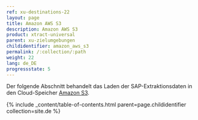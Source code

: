 ```yaml
---
ref: xu-destinations-22
layout: page
title: Amazon AWS S3
description: Amazon AWS S3
product: xtract-universal
parent: xu-zielumgebungen
childidentifier: amazon_aws_s3
permalink: /:collection/:path
weight: 22
lang: de_DE
progressstate: 5
---
```


Der folgende Abschnitt behandelt das Laden der SAP-Extraktionsdaten in den Cloud-Speicher [Amazon S3](https://aws.amazon.com/de/s3/).

{% include _content/table-of-contents.html parent=page.childidentifier collection=site.de %}